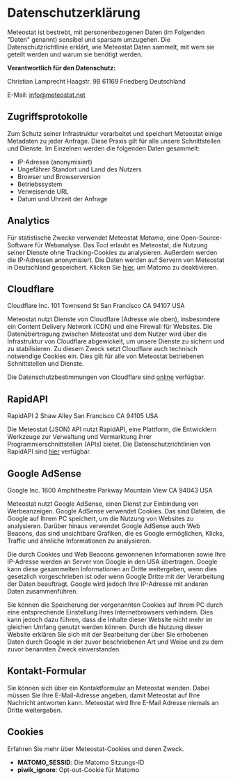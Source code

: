 # Datenschutzerklärung

Meteostat ist bestrebt, mit personenbezogenen Daten (im Folgenden "Daten" genannt) sensibel und sparsam umzugehen. Die Datenschutzrichtlinie erklärt, wie Meteostat Daten sammelt, mit wem sie geteilt werden und warum sie benötigt werden.

**Verantwortlich für den Datenschutz:**

Christian Lamprecht
Haagstr. 9B
61169 Friedberg
Deutschland

E-Mail: info@meteostat.net

## Zugriffsprotokolle

Zum Schutz seiner Infrastruktur verarbeitet und speichert Meteostat einige Metadaten zu jeder Anfrage. Diese Praxis gilt für alle unsere Schnittstellen und Dienste. Im Einzelnen werden die folgenden Daten gesammelt:

* IP-Adresse (anonymisiert)
* Ungefährer Standort und Land des Nutzers
* Browser und Browserversion
* Betriebssystem
* Verweisende URL
* Datum und Uhrzeit der Anfrage

## Analytics

Für statistische Zwecke verwendet Meteostat _Matomo_, eine Open-Source-Software für Webanalyse. Das Tool erlaubt es Meteostat, die Nutzung seiner Dienste ohne Tracking-Cookies zu analysieren. Außerdem werden die IP-Adressen anonymisiert. Die Daten werden auf Servern von Meteostat in Deutschland gespeichert. Klicken Sie [hier](https://analytics.meteostat.org/index.php?module=CoreAdminHome&action=optOut&language=de), um Matomo zu deaktivieren.

## Cloudflare

Cloudflare Inc.
101 Townsend St
San Francisco
CA 94107
USA

Meteostat nutzt Dienste von Cloudflare (Adresse wie oben), insbesondere ein Content Delivery Network (CDN) und eine Firewall für Websites. Die Datenübertragung zwischen Meteostat und dem Nutzer wird über die Infrastruktur von Cloudflare abgewickelt, um unsere Dienste zu sichern und zu stabilisieren. Zu diesem Zweck setzt Cloudflare auch technisch notwendige Cookies ein. Dies gilt für alle von Meteostat betriebenen Schnittstellen und Dienste.

Die Datenschutzbestimmungen von Cloudflare sind [online](https://www.cloudflare.com/privacypolicy/) verfügbar.

## RapidAPI

RapidAPI
2 Shaw Alley
San Francisco
CA 94105
USA

Die Meteostat (JSON) API nutzt RapidAPI, eine Plattform, die Entwicklern Werkzeuge zur Verwaltung und Vermarktung ihrer Programmierschnittstellen (APIs) bietet. Die Datenschutzrichtlinien von RapidAPI sind [hier](https://rapidapi.com/privacy/) verfügbar.

## Google AdSense

Google Inc.
1600 Amphitheatre Parkway
Mountain View
CA 94043
USA

Meteostat nutzt Google AdSense, einen Dienst zur Einbindung von Werbeanzeigen. Google AdSense verwendet Cookies. Das sind Dateien, die Google auf Ihrem PC speichert, um die Nutzung von Websites zu analysieren. Darüber hinaus verwendet Google AdSense auch Web Beacons, das sind unsichtbare Grafiken, die es Google ermöglichen, Klicks, Traffic und ähnliche Informationen zu analysieren.

Die durch Cookies und Web Beacons gewonnenen Informationen sowie Ihre IP-Adresse werden an Server von Google in den USA übertragen. Google kann diese gesammelten Informationen an Dritte weitergeben, wenn dies gesetzlich vorgeschrieben ist oder wenn Google Dritte mit der Verarbeitung der Daten beauftragt. Google wird jedoch Ihre IP-Adresse mit anderen Daten zusammenführen.

Sie können die Speicherung der vorgenannten Cookies auf Ihrem PC durch eine entsprechende Einstellung Ihres Internetbrowsers verhindern. Dies kann jedoch dazu führen, dass die Inhalte dieser Website nicht mehr im gleichen Umfang genutzt werden können. Durch die Nutzung dieser Website erklären Sie sich mit der Bearbeitung der über Sie erhobenen Daten durch Google in der zuvor beschriebenen Art und Weise und zu dem zuvor benannten Zweck einverstanden.

## Kontakt-Formular

Sie können sich über ein Kontaktformular an Meteostat wenden. Dabei müssen Sie Ihre E-Mail-Adresse angeben, damit Meteostat auf Ihre Nachricht antworten kann. Meteostat wird Ihre E-Mail Adresse niemals an Dritte weitergeben.

## Cookies

Erfahren Sie mehr über Meteostat-Cookies und deren Zweck.

* **MATOMO_SESSID**: Die Matomo Sitzungs-ID
* **piwik_ignore**: Opt-out-Cookie für Matomo

